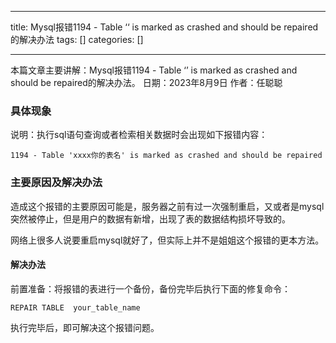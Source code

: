 
--- 
title:  Mysql报错1194 - Table ‘‘ is marked as crashed and should be repaired的解决办法 
tags: []
categories: [] 

---
>  
 本篇文章主要讲解：Mysql报错1194 - Table ‘’ is marked as crashed and should be repaired的解决办法。 日期：2023年8月9日 作者：任聪聪 


### 具体现象

说明：执行sql语句查询或者检索相关数据时会出现如下报错内容：

```
1194 - Table 'xxxx你的表名' is marked as crashed and should be repaired

```

### 主要原因及解决办法

造成这个报错的主要原因可能是，服务器之前有过一次强制重启，又或者是mysql突然被停止，但是用户的数据有新增，出现了表的数据结构损坏导致的。

网络上很多人说要重启mysql就好了，但实际上并不是姐姐这个报错的更本方法。

#### 解决办法

前置准备：将报错的表进行一个备份，备份完毕后执行下面的修复命令：

```
REPAIR TABLE  your_table_name

```

执行完毕后，即可解决这个报错问题。
